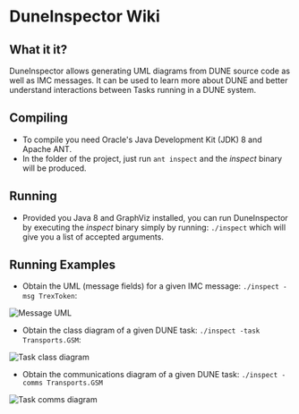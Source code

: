 # DuneInspector Wiki

## What it it?
DuneInspector allows generating UML diagrams from DUNE source code as well as IMC messages. It can be used to learn more about DUNE and better understand interactions between Tasks running in a DUNE system.

## Compiling
* To compile you need Oracle's Java Development Kit (JDK) 8 and Apache ANT.
* In the folder of the project, just run `ant inspect` and the *inspect* binary will be produced.

## Running
* Provided you Java 8 and GraphViz installed, you can run DuneInspector by executing the *inspect* binary simply by running: `./inspect` which will give you a list of accepted arguments.

## Running Examples
* Obtain the UML (message fields) for a given IMC message: `./inspect -msg TrexToken`:

![Message UML](https://raw.githubusercontent.com/zepinto/DuneInspector/master/examples/TrexToken.png)

* Obtain the class diagram of a given DUNE task: `./inspect -task Transports.GSM`:

![Task class diagram](https://raw.githubusercontent.com/zepinto/DuneInspector/master/examples/TransportsGSM2.png)

* Obtain the communications diagram of a given DUNE task: `./inspect -comms Transports.GSM`

![Task comms diagram](https://raw.githubusercontent.com/zepinto/DuneInspector/master/examples/TransportsGSM.png)


